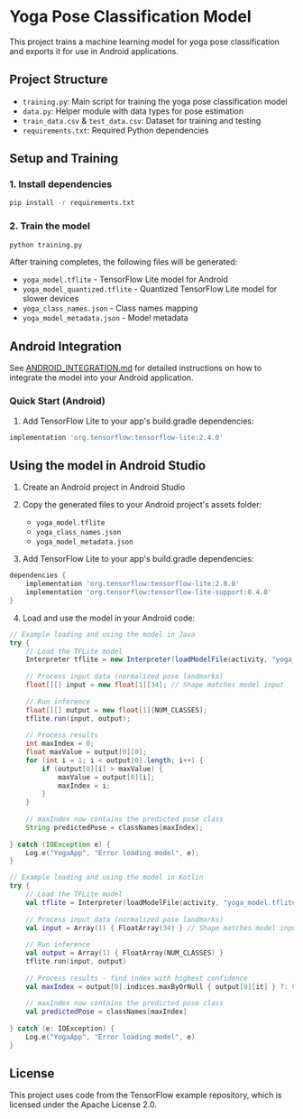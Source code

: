 # Yoga Pose Classification Model

This project trains a machine learning model for yoga pose classification and exports it for use in Android applications.

## Project Structure

- `training.py`: Main script for training the yoga pose classification model
- `data.py`: Helper module with data types for pose estimation
- `train_data.csv` & `test_data.csv`: Dataset for training and testing
- `requirements.txt`: Required Python dependencies

## Setup and Training

### 1. Install dependencies

```bash
pip install -r requirements.txt
```

### 2. Train the model

```bash
python training.py
```

After training completes, the following files will be generated:
- `yoga_model.tflite` - TensorFlow Lite model for Android
- `yoga_model_quantized.tflite` - Quantized TensorFlow Lite model for slower devices
- `yoga_class_names.json` - Class names mapping
- `yoga_model_metadata.json` - Model metadata

## Android Integration

See [ANDROID_INTEGRATION.md](ANDROID_INTEGRATION.md) for detailed instructions on how to integrate the model into your Android application.

### Quick Start (Android)

1. Add TensorFlow Lite to your app's build.gradle dependencies:
```gradle
implementation 'org.tensorflow:tensorflow-lite:2.4.0'
```

## Using the model in Android Studio

1. Create an Android project in Android Studio

2. Copy the generated files to your Android project's assets folder:
   - `yoga_model.tflite`
   - `yoga_class_names.json`
   - `yoga_model_metadata.json`

3. Add TensorFlow Lite to your app's build.gradle dependencies:

```gradle
dependencies {
    implementation 'org.tensorflow:tensorflow-lite:2.8.0'
    implementation 'org.tensorflow:tensorflow-lite-support:0.4.0'
}
```

4. Load and use the model in your Android code:

```java
// Example loading and using the model in Java
try {
    // Load the TFLite model
    Interpreter tflite = new Interpreter(loadModelFile(activity, "yoga_model.tflite"));
    
    // Process input data (normalized pose landmarks)
    float[][] input = new float[1][34]; // Shape matches model input
    
    // Run inference
    float[][] output = new float[1][NUM_CLASSES];
    tflite.run(input, output);
    
    // Process results
    int maxIndex = 0;
    float maxValue = output[0][0];
    for (int i = 1; i < output[0].length; i++) {
        if (output[0][i] > maxValue) {
            maxValue = output[0][i];
            maxIndex = i;
        }
    }
    
    // maxIndex now contains the predicted pose class
    String predictedPose = classNames[maxIndex];
    
} catch (IOException e) {
    Log.e("YogaApp", "Error loading model", e);
}
```

```kotlin
// Example loading and using the model in Kotlin
try {
    // Load the TFLite model
    val tflite = Interpreter(loadModelFile(activity, "yoga_model.tflite"))
    
    // Process input data (normalized pose landmarks)
    val input = Array(1) { FloatArray(34) } // Shape matches model input
    
    // Run inference
    val output = Array(1) { FloatArray(NUM_CLASSES) }
    tflite.run(input, output)
    
    // Process results - find index with highest confidence
    val maxIndex = output[0].indices.maxByOrNull { output[0][it] } ?: 0
    
    // maxIndex now contains the predicted pose class
    val predictedPose = classNames[maxIndex]
    
} catch (e: IOException) {
    Log.e("YogaApp", "Error loading model", e)
}
```

## License

This project uses code from the TensorFlow example repository, which is licensed under the Apache License 2.0.

